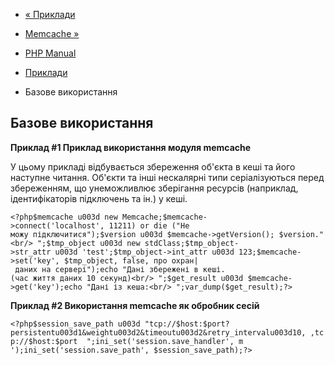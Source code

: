 - [« Приклади](memcache.examples.md)
- [Memcache »](class.memcache.md)

- [PHP Manual](index.md)
- [Приклади](memcache.examples.md)
- Базове використання

## Базове використання

**Приклад #1 Приклад використання модуля memcache**

У цьому прикладі відбувається збереження об'єкта в кеші та його наступне
читання. Об'єкти та інші нескалярні типи серіалізуються перед
збереженням, що унеможливлює зберігання ресурсів (наприклад,
ідентифікаторів підключень та ін.) у кеші.

` <?php$memcache u003d new Memcache;$memcache->connect('localhost', 11211) or die ("Не можу підключитися");$version u003d $memcache->getVersion(); $version."<br/>
";$tmp_object u003d new stdClass;$tmp_object->str_attr u003d 'test';$tmp_object->int_attr u003d 123;$memcache->set('key', $tmp_object, false, про охран| даних на сервері");echo "Дані збережені в кеші. (час життя даних 10 секунд)<br/>
";$get_result u003d $memcache->get('key');echo "Дані із кеша:<br/>
";var_dump($get_result);?> `

**Приклад #2 Використання memcache як обробник сесій**

` <?php$session_save_path u003d "tcp://$host:$port?persistentu003d1&weightu003d2&timeoutu003d2&retry_intervalu003d10, ,tcp://$host:$port  ";ini_set('session.save_handler', m ');ini_set('session.save_path', $session_save_path);?> `
